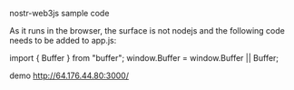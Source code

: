 

nostr-web3js sample code

As it runs in the browser, the surface is not nodejs and the following code needs to be added to app.js:

import { Buffer } from "buffer";
window.Buffer = window.Buffer || Buffer;


demo
http://64.176.44.80:3000/


